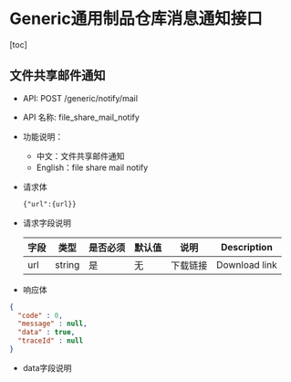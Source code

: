# Generic通用制品仓库消息通知接口

[toc]

## 文件共享邮件通知

- API: POST /generic/notify/mail
- API 名称: file_share_mail_notify
- 功能说明：
	- 中文：文件共享邮件通知
	- English：file share mail notify

- 请求体

  ``` txt
  {"url":{url}}
  ```
  
- 请求字段说明

  |字段|类型|是否必须|默认值|说明|Description|
  |---|---|---|---|---|---|
  |url|string|是|无|下载链接|Download link|
  
- 响应体

``` json
{
  "code" : 0,
  "message" : null,
  "data" : true,
  "traceId" : null
}
```

- data字段说明

